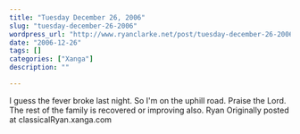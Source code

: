 ```yaml
---
title: "Tuesday December 26, 2006"
slug: "tuesday-december-26-2006"
wordpress_url: "http://www.ryanclarke.net/post/tuesday-december-26-2006/"
date: "2006-12-26"
tags: []
categories: ["Xanga"]
description: ""

---
```


I guess the fever broke last night. So I'm on the uphill road. Praise the Lord. The rest of the family is recovered or improving also.
Ryan
Originally posted at classicalRyan.xanga.com
